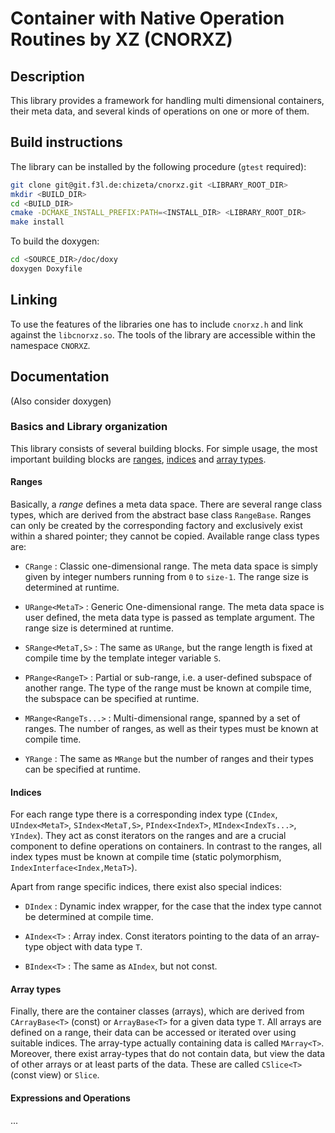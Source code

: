 # Container with Native Operation Routines by XZ (CNORXZ)

## Description

This library provides a framework for handling multi dimensional containers, their meta data, and several kinds of operations on one or more of them.

## Build instructions

The library can be installed by the following procedure (`gtest` required):

```bash
git clone git@git.f3l.de:chizeta/cnorxz.git <LIBRARY_ROOT_DIR>
mkdir <BUILD_DIR>
cd <BUILD_DIR>
cmake -DCMAKE_INSTALL_PREFIX:PATH=<INSTALL_DIR> <LIBRARY_ROOT_DIR>
make install
```

To build the doxygen:

```bash
cd <SOURCE_DIR>/doc/doxy
doxygen Doxyfile
```

## Linking

To use the features of the libraries one has to include `cnorxz.h` and link against the `libcnorxz.so`.
The tools of the library are accessible within the namespace `CNORXZ`.

## Documentation

(Also consider doxygen)

### Basics and Library organization

This library consists of several building blocks. For simple usage, the most important building blocks are [ranges](#ranges), [indices](#indices) and [array types](#arrays).

#### Ranges

Basically, a *range* defines a meta data space. There are several range class types, which are derived from the abstract base class `RangeBase`. Ranges can only be created by the corresponding factory and exclusively exist within a shared pointer; they cannot be copied. Available range class types are:

* `CRange` : Classic one-dimensional range. The meta data space is simply given by integer numbers running from `0` to `size-1`. The range size is determined at runtime.

* `URange<MetaT>` : Generic One-dimensional range. The meta data space is user defined, the meta data type is passed as template argument. The range size is determined at runtime.

* `SRange<MetaT,S>` : The same as `URange`, but the range length is fixed at compile time by the template integer variable `S`.

* `PRange<RangeT>` : Partial or sub-range, i.e. a user-defined subspace of another range. The type of the range must be known at compile time, the subspace can be specified at runtime.

* `MRange<RangeTs...>` : Multi-dimensional range, spanned by a set of ranges. The number of ranges, as well as their types must be known at compile time.

* `YRange` : The same as `MRange` but the number of ranges and their types can be specified at runtime.

#### Indices

For each range type there is a corresponding index type (`CIndex`, `UIndex<MetaT>`, `SIndex<MetaT,S>`, `PIndex<IndexT>`, `MIndex<IndexTs...>`, `YIndex`). They act as const iterators on the ranges and are a crucial component to define operations on containers. In contrast to the ranges, all index types must be known at compile time (static polymorphism, `IndexInterface<Index,MetaT>`). 

Apart from range specific indices, there exist also special indices:

* `DIndex` : Dynamic index wrapper, for the case that the index type cannot be determined at compile time.

* `AIndex<T>` : Array index. Const iterators pointing to the data of an array-type object with data type `T`.

* `BIndex<T>` : The same as `AIndex`, but not const.

#### Array types

Finally, there are the container classes (arrays), which are derived from `CArrayBase<T>` (const) or `ArrayBase<T>` for a given data type `T`. All arrays are defined on a range, their data can be accessed or iterated over using suitable indices. The array-type actually containing data is called `MArray<T>`. Moreover, there exist array-types that do not contain data, but view the data of other arrays or at least parts of the data. These are called `CSlice<T>` (const view) or `Slice`.

#### Expressions and Operations

...

